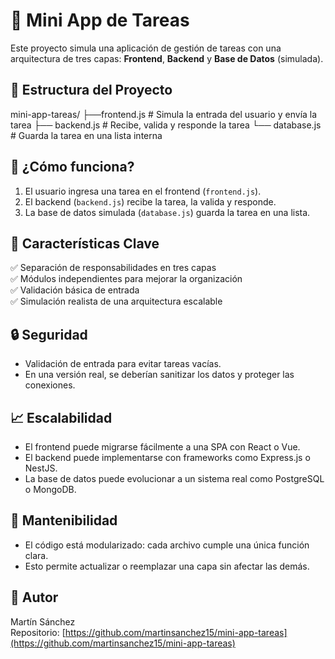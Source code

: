 # 📝 Mini App de Tareas

Este proyecto simula una aplicación de gestión de tareas con una arquitectura de tres capas: **Frontend**, **Backend** y **Base de Datos** (simulada).

## 📂 Estructura del Proyecto
mini-app-tareas/ 
├──frontend.js # Simula la entrada del usuario y envía la tarea 
├── backend.js # Recibe, valida y responde la tarea
└── database.js # Guarda la tarea en una lista interna

## 🚀 ¿Cómo funciona?

1. El usuario ingresa una tarea en el frontend (`frontend.js`).
2. El backend (`backend.js`) recibe la tarea, la valida y responde.
3. La base de datos simulada (`database.js`) guarda la tarea en una lista.

## 🧠 Características Clave

✅ Separación de responsabilidades en tres capas  
✅ Módulos independientes para mejorar la organización  
✅ Validación básica de entrada  
✅ Simulación realista de una arquitectura escalable

## 🔒 Seguridad

- Validación de entrada para evitar tareas vacías.
- En una versión real, se deberían sanitizar los datos y proteger las conexiones.

## 📈 Escalabilidad

- El frontend puede migrarse fácilmente a una SPA con React o Vue.
- El backend puede implementarse con frameworks como Express.js o NestJS.
- La base de datos puede evolucionar a un sistema real como PostgreSQL o MongoDB.

## 🔧 Mantenibilidad

- El código está modularizado: cada archivo cumple una única función clara.
- Esto permite actualizar o reemplazar una capa sin afectar las demás.

## 👤 Autor

Martín Sánchez  
Repositorio: [https://github.com/martinsanchez15/mini-app-tareas](https://github.com/martinsanchez15/mini-app-tareas)
